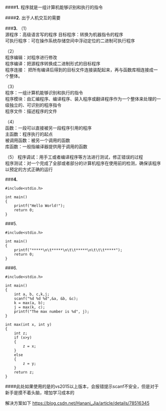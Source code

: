 ####**1.** 程序就是一组计算机能够识别和执行的指令

####**2.** 出于人机交互的需要  


###**3.** 
（1）  
源程序：高级语言写的程序
目标程序：转换为机器指令的程序  
可执行程序：可在操作系统存储空间中浮动定位的二进制可执行程序  

（2）  
程序编辑：对程序进行修改  
程序编译：把源程序转换成二进制形式的目标程序  
程序连接： 把所有编译后得到的目标文件连接装配起来，再与函数库相连接成一个整体。  

（3）  
程序：一组计算机能够识别和执行的指令  
程序模块：由汇编程序、编译程序、装入程序或翻译程序作为一个整体来处理的一级独立的、可识别的程序指令  
程序文件：描述程序的文件  

（4）  
函数：一段可以直接被另一段程序引用的程序  
主函数：程序执行的起点  
被调用函数：被另一个调用的函数  
库函数：一般指编译器提供用于调用的函数  

（5）
程序调试：用手工或者编译程序等方法进行测试，修正错误的过程   
程序测试：对一个完成了全部或者部分的计算机程序在使用前的检测，确保该程序以预定的方式正确的运行  

###**4.** 

    #include<stdio.h>

    int main()
    {
        printf("Hello World!");
        return 0;
    }  


###5.

    #include<stdio.h>

    int main()
    {
        printf("*****\n\t*****\n\t\t*****\n\t\t\t*****");
        return 0;
    }


###6.

    #include<stdio.h>

    int main()
    {
        int a, b, c,k,j;
        scanf("%d %d %d",&a, &b, &c);
        k = max(a, b);
        j = max(k, c);
        printf("The max number is %d", j);
    }

    int max(int x, int y)
    {
        int z;
        if (x>y)
        {
            z = x;
        }
        else
        {
            z = y;
        }
        return z;
    }

####此处如果使用的是的vs2015以上版本，会报错提示scanf不安全，但是对于新手是摸不着头脑，增加学习成本的  

解决方案如下
https://blog.csdn.net/Hanani_Jia/article/details/78516345